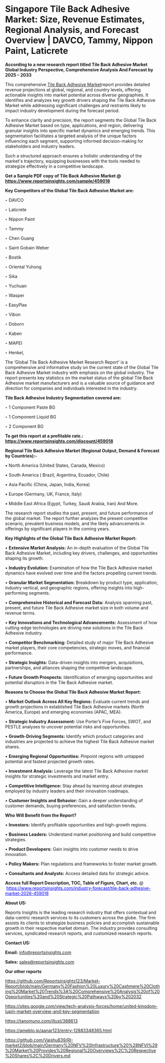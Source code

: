 # Singapore Tile Back Adhesive Market: Size, Revenue Estimates, Regional Analysis, and Forecast Overview | DAVCO, Tammy, Nippon Paint, Laticrete

<strong>According to a new research report titled Tile Back Adhesive Market Global Industry Perspective, Comprehensive Analysis And Forecast by 2025 – 2033</strong>

This comprehensive <a href=https://www.reportsinsights.com/sample/459018>Tile Back Adhesive Market</a>report provides detailed revenue projections at global, regional, and country levels, offering actionable insights into market potential across diverse geographies. It identifies and analyzes key growth drivers shaping the Tile Back Adhesive Market while addressing significant challenges and restraints likely to impact industry development during the forecast period.

To enhance clarity and precision, the report segments the Global Tile Back Adhesive Market based on type, applications, and region, delivering granular insights into specific market dynamics and emerging trends. This segmentation facilitates a targeted analysis of the unique factors influencing each segment, supporting informed decision-making for stakeholders and industry leaders.

Such a structured approach ensures a holistic understanding of the market's trajectory, equipping businesses with the tools needed to strategize effectively in a competitive landscape.

<strong>Get a Sample PDF copy of Tile Back Adhesive Market </strong><strong>@<a href=https://www.reportsinsights.com/sample/459018 style=color:#0000ff;> https://www.reportsinsights.com/sample/459018</a></strong></font>

<strong>Key Competitors of the Global Tile Back Adhesive Market are:</strong>

‣ DAVCO

‣ Laticrete

‣ Nippon Paint

‣ Tammy

‣ Chen Guang

‣ Saint Gobain Weber

‣ Bostik

‣ Oriental Yuhong

‣ Sika

‣ Yuchuan

‣ Wasper

‣ EasyPlas

‣ Vibon

‣ Doborn

‣ Kaben

‣ MAPEI

‣ Henkel,

The ‘Global Tile Back Adhesive Market Research Report’ is a comprehensive and informative study on the current state of the Global Tile Back Adhesive Market industry with emphasis on the global industry. The report presents key statistics on the market status of the global Tile Back Adhesive market manufacturers and is a valuable source of guidance and direction for companies and individuals interested in the industry.

<strong>Tile Back Adhesive Industry Segmentation covered are:</strong>

‣ 1 Component Paste BG

‣ 1 Component Liquid BG

‣ 2 Component BG

<strong>To get this report at a profitable rate.: <a href=https://www.reportsinsights.com/discount/459018 style=color:#0000ff;>https://www.reportsinsights.com/discount/459018</a></strong></font>

<strong>Regional Tile Back Adhesive Market (Regional Output, Demand &amp; Forecast by Countries):-</strong>

• North America (United States, Canada, Mexico)

• South America ( Brazil, Argentina, Ecuador, Chile)

• Asia Pacific (China, Japan, India, Korea)

• Europe (Germany, UK, France, Italy)

• Middle East Africa (Egypt, Turkey, Saudi Arabia, Iran) And More.

The research report studies the past, present, and future performance of the global market. The report further analyzes the present competitive scenario, prevalent business models, and the likely advancements in offerings by significant players in the coming years.

<strong>Key Highlights of the Global Tile Back Adhesive Market Report:</strong>

• <strong>Extensive Market Analysis:</strong> An in-depth evaluation of the Global Tile Back Adhesive Market, including key drivers, challenges, and opportunities shaping its growth.

• <strong>Industry Evolution:</strong> Examination of how the Tile Back Adhesive market dynamics have evolved over time and the factors propelling current trends.

• <strong>Granular Market Segmentation:</strong> Breakdown by product type, application, industry vertical, and geographic regions, offering insights into high-performing segments.

• <strong>Comprehensive Historical and Forecast Data:</strong> Analysis spanning past, present, and future Tile Back Adhesive market size in both volume and revenue terms.

• <strong>Key Innovations and Technological Advancements:</strong> Assessment of how cutting-edge technologies are driving new solutions in the Tile Back Adhesive industry.

• <strong>Competitor Benchmarking:</strong> Detailed study of major Tile Back Adhesive market players, their core competencies, strategic moves, and financial performance.

• <strong>Strategic Insights:</strong> Data-driven insights into mergers, acquisitions, partnerships, and alliances shaping the competitive landscape.

• <strong>Future Growth Prospects:</strong> Identification of emerging opportunities and potential disruptors in the Tile Back Adhesive market.

<strong>Reasons to Choose the Global Tile Back Adhesive Market Report:</strong>

• <strong>Market Outlook Across All Key Regions:</strong> Evaluate current trends and growth projections in established Tile Back Adhesive markets (North America, Europe) and emerging economies (APAC, MEA).

• <strong>Strategic Industry Assessment:</strong> Use Porter’s Five Forces, SWOT, and PESTLE analyses to uncover potential risks and opportunities.

• <strong>Growth-Driving Segments:</strong> Identify which product categories and industries are projected to achieve the highest Tile Back Adhesive market shares.

• <strong>Emerging Regional Opportunities:</strong> Pinpoint regions with untapped potential and fastest projected growth rates.

• <strong>Investment Analysis:</strong> Leverage the latest Tile Back Adhesive market insights for strategic investments and market entry.

• <strong>Competitive Intelligence:</strong> Stay ahead by learning about strategies employed by industry leaders and their innovation roadmaps.

• <strong>Customer Insights and Behavior:</strong> Gain a deeper understanding of customer demands, buying preferences, and satisfaction trends.

<strong>Who Will Benefit from the Report?</strong>

• <strong>Investors:</strong> Identify profitable opportunities and high-growth regions.

• <strong>Business Leaders:</strong> Understand market positioning and build competitive strategies.

• <strong>Product Developers:</strong> Gain insights into customer needs to drive innovation.

• <strong>Policy Makers:</strong> Plan regulations and frameworks to foster market growth.

• <strong>Consultants and Analysts:</strong> Access detailed data for strategic advice.
</ul>
<strong>Access full Report Description, TOC, Table of Figure, Chart, etc. </strong>@  <a href=https://www.reportsinsights.com/industry-forecast/tile-back-adhesive-market-2026-459018 style=color:#0000ff;>https://www.reportsinsights.com/industry-forecast/tile-back-adhesive-market-2026-459018</a></font>

<strong><strong>About US</strong>:</strong>

Reports Insights is the leading research industry that offers contextual and data-centric research services to its customers across the globe. The firm assists its clients to strategize business policies and accomplish sustainable growth in their respective market domain. The industry provides consulting services, syndicated research reports, and customized research reports.

<strong>Contact US:</strong>

<p class=""""><b>Email:</b> <a href=mailto:info@reportsinsights.com>info@reportsinsights.com</a></p>
<p class=""""><b>Sales:</b> <a href=mailto:sales@reportsinsights.com>sales@reportsinsights.com</a></p>

<strong>Our other reports</strong>

<a href=https://github.com/Reportsinsights123/Market-Report/blob/main/Germany%20Fashion%20Luxury%20Cashmere%20Clothing%20Market%20Trends%3A%20Comprehensive%20Analysis%20of%20Opportunities%20and%20Strategic%20Pathways%20by%202032>https://github.com/Reportsinsights123/Market-Report/blob/main/Germany%20Fashion%20Luxury%20Cashmere%20Clothing%20Market%20Trends%3A%20Comprehensive%20Analysis%20of%20Opportunities%20and%20Strategic%20Pathways%20by%202032</a>

<a href=https://sites.google.com/view/tech-analysis-forces/home/united-kingdom-lupin-market-overview-and-key-segmentation>https://sites.google.com/view/tech-analysis-forces/home/united-kingdom-lupin-market-overview-and-key-segmentation</a>

<a href=https://tanomuno.com/illust/388613>https://tanomuno.com/illust/388613</a>

<a href=https://ameblo.jp/aanar123/entry-12883348365.html>https://ameblo.jp/aanar123/entry-12883348365.html</a>

<a href=https://github.com/Vaishu839/RI-market2/blob/main/Germany%20NFV%20Infrastructure%20%28NFVI%29%20Market%20Provides%20Regional%20Overviews%2C%20Respective%20Shares%2C%20Drivers.md>https://github.com/Vaishu839/RI-market2/blob/main/Germany%20NFV%20Infrastructure%20%28NFVI%29%20Market%20Provides%20Regional%20Overviews%2C%20Respective%20Shares%2C%20Drivers.md</a>

